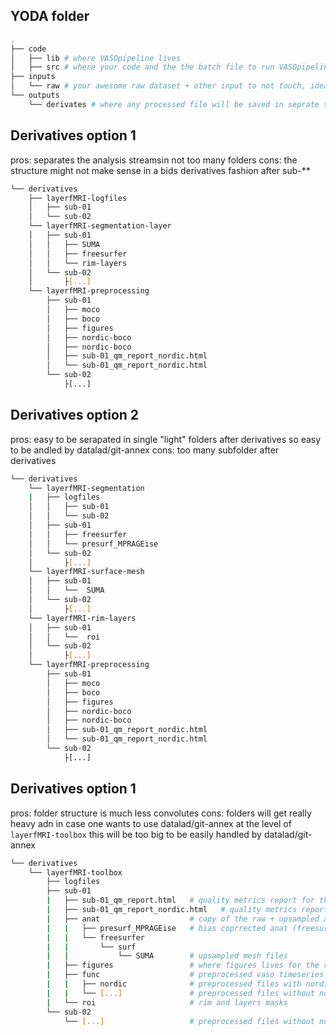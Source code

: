 ## YODA folder

```bash
.
├── code
│   ├── lib # where VASOpipeline lives
│   ├── src # where your code and the the batch file to run VASOpipeline live
├── inputs
│   └── raw # your awesome raw dataset + other input to not touch, ideally bidslike format
└── outputs
    └── derivates # where any processed file will be saved in seprate subfolders named by `software-step` 
```

## Derivatives option 1

pros: separates the analysis streamsin not too many folders
cons: the structure might not make sense in a bids derivatives fashion after sub-**

```bash
└── derivatives
    ├── layerfMRI-logfiles
    │   ├── sub-01
    │   └── sub-02
    └── layerfMRI-segmentation-layer
    │   ├── sub-01
    │   │   ├── SUMA
    │   │   ├── freesurfer
    │   │   └── rim-layers
    │   └── sub-02
    │       ├[...]
    └── layerfMRI-preprocessing
        ├── sub-01
        │   ├── moco
        │   ├── boco
        │   ├── figures
        │   ├── nordic-boco
        │   ├── nordic-boco
        │   ├── sub-01_qm_report_nordic.html
        │   └── sub-01_qm_report_nordic.html
        └── sub-02
            ├[...]
```

## Derivatives option 2

pros: easy to be serapated in single "light" folders after derivatives so easy to be andled by datalad/git-annex
cons: too many subfolder after derivatives

```bash
└── derivatives
    └── layerfMRI-segmentation
    |   ├── logfiles
    │   │   ├── sub-01
    │   │   └── sub-02
    │   ├── sub-01
    │   │   ├── freesurfer
    │   │   └── presurf_MPRAGEise
    │   └── sub-02
    │       ├[...]
    └── layerfMRI-surface-mesh
    │   ├── sub-01
    │   │   └──  SUMA
    │   └── sub-02
    │       ├[...]
    └── layerfMRI-rim-layers
    │   ├── sub-01
    │   │   └──  roi
    │   └── sub-02
    │       ├[...]
    └── layerfMRI-preprocessing
        ├── sub-01
        │   ├── moco
        │   ├── boco
        │   ├── figures
        │   ├── nordic-boco
        │   ├── nordic-boco
        │   ├── sub-01_qm_report_nordic.html
        │   └── sub-01_qm_report_nordic.html
        └── sub-02
            ├[...]
```

## Derivatives option 1

pros: folder structure is much less convolutes
cons: folders will get really heavy adn in case one wants to use datalad/git-annex at the level of `layerfMRI-toolbox` this will be too big to be easily handled by datalad/git-annex

```bash
└── derivatives
    └── layerfMRI-toolbox
        ├── logfiles
        ├── sub-01
        |   ├── sub-01_qm_report.html   # quality metrics report for the data propcessed w/o nordic filtering
        |   ├── sub-01_qm_report_nordic.html   # quality metrics report for the data propcessed with nordic filtering
        |   ├── anat                    # copy of the raw + upsampled anatomical
        |   |   ├── presurf_MPRAGEise   # bias coprrected anat (freesurfer input)
        |   |   └── freesurfer
        |   |       └── surf
        |   |           └── SUMA        # upsampled mesh files
        |   ├── figures                 # where figures lives for the report
        |   ├── func                    # preprocessed vaso timeseries
        |   |   ├── nordic              # preprocessed files with nordic
        |   |   └── [...]               # preprocessed files without nordic
        |   └── roi                     # rim and layers masks
        └── sub-02
            └── [...]                   # preprocessed files without nordic

```